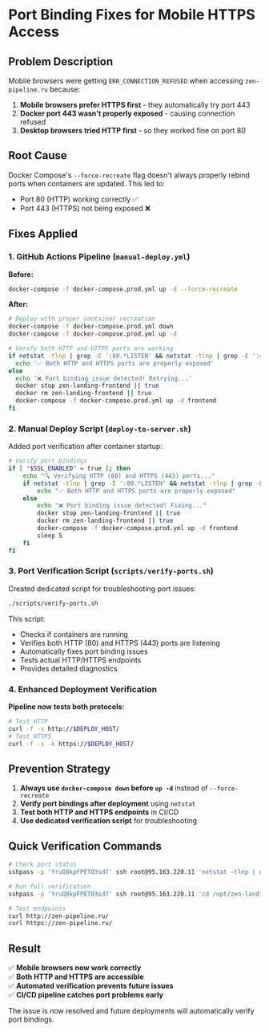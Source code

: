 # Port Binding Fixes for Mobile HTTPS Access

## Problem Description

Mobile browsers were getting `ERR_CONNECTION_REFUSED` when accessing `zen-pipeline.ru` because:

1. **Mobile browsers prefer HTTPS first** - they automatically try port 443
2. **Docker port 443 wasn't properly exposed** - causing connection refused
3. **Desktop browsers tried HTTP first** - so they worked fine on port 80

## Root Cause

Docker Compose's `--force-recreate` flag doesn't always properly rebind ports when containers are updated. This led to:
- Port 80 (HTTP) working correctly ✅
- Port 443 (HTTPS) not being exposed ❌

## Fixes Applied

### 1. GitHub Actions Pipeline (`manual-deploy.yml`)

**Before:**
```bash
docker-compose -f docker-compose.prod.yml up -d --force-recreate
```

**After:**
```bash
# Deploy with proper container recreation
docker-compose -f docker-compose.prod.yml down
docker-compose -f docker-compose.prod.yml up -d

# Verify both HTTP and HTTPS ports are working
if netstat -tlnp | grep -E ':80.*LISTEN' && netstat -tlnp | grep -E ':443.*LISTEN'; then
  echo '✅ Both HTTP and HTTPS ports are properly exposed'
else
  echo '❌ Port binding issue detected! Retrying...'
  docker stop zen-landing-frontend || true
  docker rm zen-landing-frontend || true
  docker-compose -f docker-compose.prod.yml up -d frontend
fi
```

### 2. Manual Deploy Script (`deploy-to-server.sh`)

Added port verification after container startup:
```bash
# Verify port bindings
if [ "$SSL_ENABLED" = true ]; then
    echo "🔍 Verifying HTTP (80) and HTTPS (443) ports..."
    if netstat -tlnp | grep -E ':80.*LISTEN' && netstat -tlnp | grep -E ':443.*LISTEN'; then
        echo "✅ Both HTTP and HTTPS ports are properly exposed"
    else
        echo "❌ Port binding issue detected! Fixing..."
        docker stop zen-landing-frontend || true
        docker rm zen-landing-frontend || true
        docker-compose -f docker-compose.prod.yml up -d frontend
        sleep 5
    fi
fi
```

### 3. Port Verification Script (`scripts/verify-ports.sh`)

Created dedicated script for troubleshooting port issues:
```bash
./scripts/verify-ports.sh
```

This script:
- Checks if containers are running
- Verifies both HTTP (80) and HTTPS (443) ports are listening
- Automatically fixes port binding issues
- Tests actual HTTP/HTTPS endpoints
- Provides detailed diagnostics

### 4. Enhanced Deployment Verification

**Pipeline now tests both protocols:**
```bash
# Test HTTP
curl -f -s http://$DEPLOY_HOST/
# Test HTTPS
curl -f -s -k https://$DEPLOY_HOST/
```

## Prevention Strategy

1. **Always use `docker-compose down` before `up -d`** instead of `--force-recreate`
2. **Verify port bindings after deployment** using `netstat`
3. **Test both HTTP and HTTPS endpoints** in CI/CD
4. **Use dedicated verification script** for troubleshooting

## Quick Verification Commands

```bash
# Check port status
sshpass -p 'YruQ8kpFPET03sd7' ssh root@95.163.220.11 'netstat -tlnp | grep -E ":80|:443"'

# Run full verification
sshpass -p 'YruQ8kpFPET03sd7' ssh root@95.163.220.11 'cd /opt/zen-landing && bash scripts/verify-ports.sh'

# Test endpoints
curl http://zen-pipeline.ru/
curl https://zen-pipeline.ru/
```

## Result

✅ **Mobile browsers now work correctly**  
✅ **Both HTTP and HTTPS are accessible**  
✅ **Automated verification prevents future issues**  
✅ **CI/CD pipeline catches port problems early**

The issue is now resolved and future deployments will automatically verify port bindings.